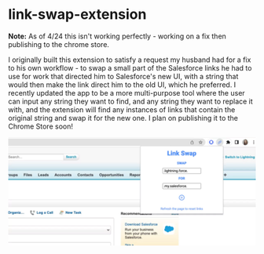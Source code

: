 # link-swap-extension

**Note:** As of 4/24 this isn't working perfectly - working on a fix then publishing to the chrome store. 

I originally built this extension to satisfy a request my husband had for a fix to his own workflow - to swap a small part of the Salesforce links he had to use for work that directed him to Salesforce's new UI, with a string that would then make the link direct him to the old UI, which he preferred. I recently updated the app to be a more multi-purpose tool where the user can input any string they want to find, and any string they want to replace it with, and the extension will find any instances of links that contain the original string and swap it for the new one. I plan on publishing it to the Chrome Store soon!

![LinkSwap.webp](LinkSwap.webp)

